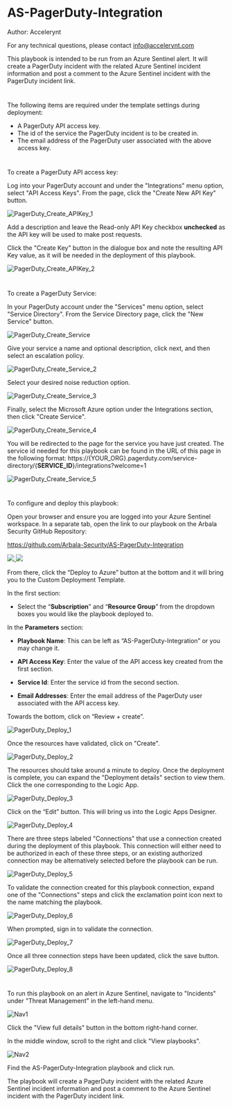 # AS-PagerDuty-Integration

Author: Accelerynt

For any technical questions, please contact info@accelerynt.com  

This playbook is intended to be run from an Azure Sentinel alert. It will create a PagerDuty incident with the related Azure Sentinel incident information and post a comment to the Azure Sentinel incident with the PagerDuty incident link.

#

The following items are required under the template settings during deployment: 

* A PagerDuty API access key.
* The id of the service the PagerDuty incident is to be created in. 
* The email address of the PagerDuty user associated with the above access key.

 # 
 To create a PagerDuty API access key:
 
 Log into your PagerDuty account and under the "Integrations" menu option, select "API Access Keys". From the page, click the "Create New API Key" button.
 
![PagerDuty_Create_APIKey_1](Images/PagerDuty_Create_APIKey_1.png)

 Add a description and leave the Read-only API Key checkbox **unchecked** as the API key will be used to make post requests.
 
 Click the "Create Key" button in the dialogue box and note the resulting API Key value, as it will be needed in the deployment of this playbook.
 
![PagerDuty_Create_APIKey_2](Images/PagerDuty_Create_APIKey_2.png)


 # 
 To create a PagerDuty Service:
 
 In your PagerDuty account under the "Services" menu option, select "Service Directory". From the Service Directory page, click the "New Service" button.
 
![PagerDuty_Create_Service](Images/PagerDuty_Create_Service.png)

 Give your service a name and optional description, click next, and then select an escalation policy.

![PagerDuty_Create_Service_2](Images/PagerDuty_Create_Service_2.png)

 Select your desired noise reduction option.

![PagerDuty_Create_Service_3](Images/PagerDuty_Create_Service_3.png)

Finally, select the Microsoft Azure option under the Integrations section, then click "Create Service".

![PagerDuty_Create_Service_4](Images/PagerDuty_Create_Service_4.png)


You will be redirected to the page for the service you have just created. The service id needed for this playbook can be found in the URL of this page in the following format:
https://{YOUR_ORG}.pagerduty.com/service-directory/{**SERVICE_ID**}/integrations?welcome=1

![PagerDuty_Create_Service_5](Images/PagerDuty_Create_Service_5.png)


#
To configure and deploy this playbook:
 
Open your browser and ensure you are logged into your Azure Sentinel workspace. In a separate tab, open the link to our playbook on the Arbala Security GitHub Repository:

https://github.com/Arbala-Security/AS-PagerDuty-Integration

<a href="https://portal.azure.com/#create/Microsoft.Template/uri/https%3A%2F%2Fraw.githubusercontent.com%2FArbala-Security%2FAS-PagerDuty-Integration%2Fmain%2Fazuredeploy.json" target="_blank">
    <img src="https://aka.ms/deploytoazurebutton""/>
</a>
<a href="https://portal.azure.com/#create/Microsoft.Template/uri/https%3A%2F%2Fraw.githubusercontent.com%2FArbala-Security%2FAS-PagerDuty-Integration%2Fmain%2Fazuredeploy.json" target="_blank">
<img src="https://raw.githubusercontent.com/Azure/azure-quickstart-templates/master/1-CONTRIBUTION-GUIDE/images/deploytoazuregov.png"/>
</a>                                                 

From there, click the “Deploy to Azure” button at the bottom and it will bring you to the Custom Deployment Template.

In the first section:  

* Select the “**Subscription**” and “**Resource Group**” from the dropdown boxes you would like the playbook deployed to.  

In the **Parameters** section:   

* **Playbook Name**: This can be left as “AS-PagerDuty-Integration” or you may change it.  

* **API Access Key**: Enter the value of the API access key created from the first section.

* **Service Id**: Enter the service id from the second section.

* **Email Addresses**:  Enter the email address of the PagerDuty user associated with the API access key. 

Towards the bottom, click on “Review + create”. 

![PagerDuty_Deploy_1](Images/PagerDuty_Deploy_1.png)

Once the resources have validated, click on "Create".

![PagerDuty_Deploy_2](Images/PagerDuty_Deploy_2.png)

The resources should take around a minute to deploy. Once the deployment is complete, you can expand the "Deployment details" section to view them.
Click the one corresponding to the Logic App.

![PagerDuty_Deploy_3](Images/PagerDuty_Deploy_3.png)

Click on the “Edit” button. This will bring us into the Logic Apps Designer.

![PagerDuty_Deploy_4](Images/PagerDuty_Deploy_4.png)

There are three steps labeled "Connections" that use a connection created during the deployment of this playbook. This connection will either need to be authorized in each of these three steps, or an existing authorized connection may be alternatively selected before the playbook can be run.  

![PagerDuty_Deploy_5](Images/PagerDuty_Deploy_5.png)

To validate the connection created for this playbook connection, expand one of the "Connections" steps and click the exclamation point icon next to the name matching the playbook.
                                                                                                
![PagerDuty_Deploy_6](Images/PagerDuty_Deploy_6.png)

When prompted, sign in to validate the connection.                                                                                                
                                                                                                
![PagerDuty_Deploy_7](Images/PagerDuty_Deploy_7.png)                                                                                                                             
                                                                                                                             
Once all three connection steps have been updated, click the save button.

![PagerDuty_Deploy_8](Images/PagerDuty_Deploy_8.png)  
                                                                                                
#
To run this playbook on an alert in Azure Sentinel, navigate to "Incidents" under "Threat Management" in the left-hand menu.

![Nav1](Images/nav1.png)

Click the "View full details" button in the bottom right-hand corner.

In the middle window, scroll to the right and click "View playbooks".

![Nav2](Images/nav2.png)

Find the AS-PagerDuty-Integration playbook and click run.

The playbook will create a PagerDuty incident with the related Azure Sentinel incident information and post a comment to the Azure Sentinel incident with the PagerDuty incident link.
